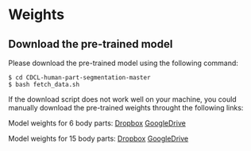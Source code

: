 # Weights
## Download the pre-trained model

Please download the pre-trained model using the following command:

    $ cd CDCL-human-part-segmentation-master
    $ bash fetch_data.sh


If the download script does not work well on your machine, you could manually download the pre-trained weights throught the following links:

Model weights for 6 body parts: [Dropbox](https://www.dropbox.com/s/6ttxi3vb6e7kx4t/cdcl_pascal_model.zip?dl=0) [GoogleDrive](https://drive.google.com/file/d/1OvI8P0S737A0ryrSC3Dw9_KbmDT5Mw-k/view?usp=sharing)

Model weights for 15 body parts: [Dropbox](https://www.dropbox.com/s/sknafz1ep9vds1r/cdcl_model.zip?dl=0) [GoogleDrive](https://drive.google.com/file/d/1R_uqMwkAGf8xK9RXEwvHoEkMeE_iOphf/view?usp=sharing)


